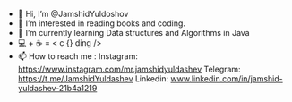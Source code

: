 - 👋 Hi, I’m @JamshidYuldoshov
- 👀 I’m interested in reading books and coding.
- 🌱 I’m currently learning Data structures and Algorithms in Java
- 💻 + ☕️ = < c {} ding />
- 📫 How to reach me :
      Instagram: https://www.instagram.com/mr.jamshidyuldashev
      Telegram:  https://t.me/JamshidYuldashev
      Linkedin:  www.linkedin.com/in/jamshid-yuldashev-21b4a1219


<!---
JamshidYuldoshov/JamshidYuldoshov is a ✨ special ✨ repository because its `README.md` (this file) appears on your GitHub profile.
You can click the Preview link to take a look at your changes.
--->
